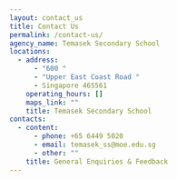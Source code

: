 ```yaml
---
layout: contact_us
title: Contact Us
permalink: /contact-us/
agency_name: Temasek Secondary School
locations:
  - address:
      - "600 "
      - "Upper East Coast Road "
      - Singapore 465561
    operating_hours: []
    maps_link: ""
    title: Temasek Secondary School
contacts:
  - content:
      - phone: +65 6449 5020
      - email: temasek_ss@moe.edu.sg
      - other: ""
    title: General Enquiries & Feedback
---
```


